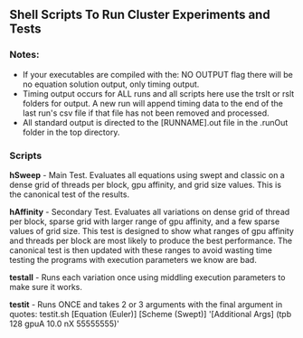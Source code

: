 ## Shell Scripts To Run Cluster Experiments and Tests

### Notes: 
* If your executables are compiled with the: NO OUTPUT flag there will be no equation solution output, only timing output.
* Timing output occurs for ALL runs and all scripts here use the trslt or rslt folders for output. A new run will append timing data to the end of the last 
run's csv file if that file has not been removed and processed. 
* All standard output is directed to the [RUNNAME].out file in the .runOut folder in the top directory.

### Scripts

__hSweep__ - Main Test.  Evaluates all equations using swept and classic on a dense grid of threads per block, gpu affinity, and grid size values.  This is the 
canonical test of the results.

__hAffinity__ - Secondary Test.  Evaluates all variations on dense grid of thread per block, sparse grid with larger range of gpu affinity, and a few sparse 
values of grid size.  This test is designed to show what ranges of gpu affinity and threads per block are most likely to produce the best performance.  The 
canonical test is then updated with these ranges to avoid wasting time testing the programs with execution parameters we know are bad.

__testall__ - Runs each variation once using middling execution parameters to make sure it works.

__testit__ - Runs ONCE and takes 2 or 3 arguments with the final argument in quotes: testit.sh [Equation (Euler)] [Scheme (Swept)] '[Additional Args] (tpb 128 
gpuA 10.0 nX 55555555)' 
